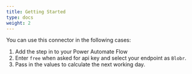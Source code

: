```yaml
---
title: Getting Started
type: docs
weight: 2
---
```

You can use this connector in the following cases:
1. Add the step in to your Power Automate Flow
2. Enter `free` when asked for api key and select your endpoint as `Blobr`.
3. Pass in the values to calculate the next working day.

